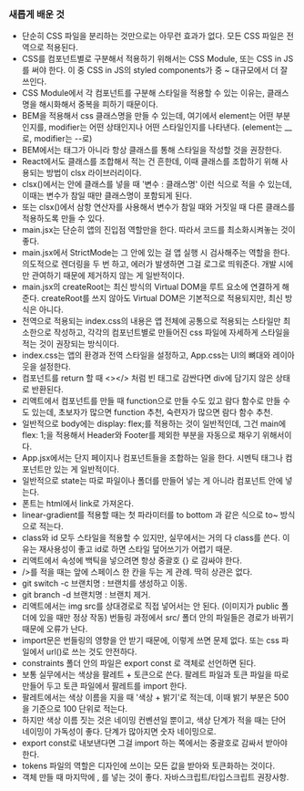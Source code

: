 ### 새롭게 배운 것

- 단순히 CSS 파일을 분리하는 것만으로는 아무런 효과가 없다. 모든 CSS 파일은 전역으로 적용된다.
- CSS를 컴포넌트별로 구분해서 적용하기 위해서는 CSS Module, 또는 CSS in JS를 써야 한다. 이 중 CSS in JS의 styled components가 중 ~ 대규모에서 더 잘 쓰인다.
- CSS Module에서 각 컴포넌트를 구분해 스타일을 적용할 수 있는 이유는, 클래스명을 해시화해서 중복을 피하기 때문이다.
- BEM을 적용해서 css 클래스명을 만들 수 있는데, 여기에서 element는 어떤 부분인지를, modifier는 어떤 상태인지나 어떤 스타일인지를 나타낸다. (element는 __로, modifier는 --로)
- BEM에서는 태그가 아니라 항상 클래스를 통해 스타일을 작성할 것을 권장한다.
- React에서도 클래스를 조합해서 적는 건 흔한데, 이때 클래스를 조합하기 위해 사용되는 방법이 clsx 라이브러리이다.
- clsx()에서는 안에 클래스를 넣을 때 '변수 : 클래스명' 이런 식으로 적을 수 있는데, 이때는 변수가 참일 때만 클래스명이 포함되게 된다.
- 또는 clsx()에서 삼항 연산자를 사용해서 변수가 참일 때와 거짓일 때 다른 클래스를 적용하도록 만들 수 있다.
- main.jsx는 단순히 앱의 진입점 역할만을 한다. 따라서 코드를 최소화시켜놓는 것이 좋다.
- main.jsx에서 StrictMode는 그 안에 있는 걸 앱 실행 시 검사해주는 역할을 한다. 의도적으로 렌더링을 두 번 하고, 에러가 발생하면 그걸 로그로 띄워준다. 개발 시에만 관여하기 때문에 제거하지 않는 게 일반적이다.
- main.jsx의 createRoot는 최신 방식의 Virtual DOM을 루트 요소에 연결하게 해준다. createRoot를 쓰지 않아도 Virtual DOM은 기본적으로 적용되지만, 최신 방식은 아니다.
- 전역으로 적용되는 index.css의 내용은 앱 전체에 공통으로 적용되는 스타일만 최소한으로 작성하고, 각각의 컴포넌트별로 만들어진 css 파일에 자세하게 스타일을 적는 것이 권장되는 방식이다.
- index.css는 앱의 환경과 전역 스타일을 설정하고, App.css는 UI의 뼈대와 레이아웃을 설정한다.
- 컴포넌트를 return 할 때 <></> 처럼 빈 태그로 감싼다면 div에 담기지 않은 상태로 반환된다.
- 리액트에서 컴포넌트를 만들 때 function으로 만들 수도 있고 람다 함수로 만들 수도 있는데, 초보자가 많으면 function 추천, 숙련자가 많으면 람다 함수 추천.
- 일반적으로 body에는 display: flex;를 적용하는 것이 일반적인데, 그건 main에 flex: 1;을 적용해서 Header와 Footer를 제외한 부분을 자동으로 채우기 위해서이다.
- App.jsx에서는 단지 페이지나 컴포넌트들을 조합하는 일을 한다. 시멘틱 태그나 컴포넌트만 있는 게 일반적이다.
- 일반적으로 state는 따로 파일이나 폴더를 만들어 넣는 게 아니라 컴포넌트 안에 넣는다.
- 폰트는 html에서 link로 가져온다.
- linear-gradient를 적용할 때는 첫 파라미터를 to bottom 과 같은 식으로 to~ 방식으로 적는다.
- class와 id 모두 스타일을 적용할 수 있지만, 실무에서는 거의 다 class를 쓴다. 이유는 재사용성이 좋고 id로 하면 스타일 덮어쓰기가 어렵기 때문.
- 리액트에서 속성에 백틱을 넣으려면 항상 중괄호 {} 로 감싸야 한다.
- />를 적을 때는 앞에 스페이스 한 칸을 두는 게 관례. 딱히 상관은 없다.
- git switch -c 브랜치명 : 브랜치를 생성하고 이동.
- git branch -d 브랜치명 : 브랜치 제거.
- 리액트에서는 img src를 상대경로로 직접 넣어서는 안 된다. (이미지가 public 폴더에 있을 때만 정상 작동) 번들링 과정에서 src/ 폴더 안의 파일들은 경로가 바뀌기 때문에 오류가 난다.
- import문은 번들링의 영향을 안 받기 때문에, 이렇게 쓰면 문제 없다. 또는 css 파일에서 url()로 쓰는 것도 안전하다.
- constraints 폴더 안의 파일은 export const 로 객체로 선언하면 된다.
- 보통 실무에서는 색상을 팔레트 + 토큰으로 쓴다. 팔레트 파일과 토큰 파일을 따로 만들어 두고 토큰 파일에서 팔레트를 import 한다.
- 팔레트에서는 색상 이름을 지을 때 '색상 + 밝기'로 적는데, 이때 밝기 부분은 500을 기준으로 100 단위로 적는다.
- 하지만 색상 이름 짓는 것은 네이밍 컨벤션일 뿐이고, 색상 단계가 적을 때는 단어 네이밍이 가독성이 좋다. 단계가 많아지면 숫자 네이밍으로.
- export const로 내보낸다면 그걸 import 하는 쪽에서는 중괄호로 감싸서 받아야 한다.
- tokens 파일의 역할은 디자인에 쓰이는 모든 값을 받아와 토큰화하는 것이다.
- 객체 만들 때 마지막에 , 를 넣는 것이 좋다. 자바스크립트/타입스크립트 권장사항.